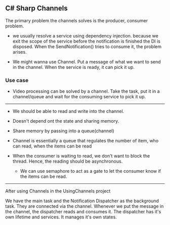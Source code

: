 ﻿## C# Sharp Channels

The primary problem the channels solves is the producer, consumer problem.

 - we usually resolve a service using dependency injection.
 because we exit the scope of the service before the notification is finished
the DI is disposed. When the SendNotification() tries to consume it, the problem arises.

- We might wanna use Channel. Put a message of what we want to send in the channel. When the service is ready, it can pick it  up.

### Use case

- Video processing can be solved by a channel. Take the task, put it in a channel/queue and wait 
for the consuming service to pick it up.


---

- We should be able to read and write into the channel.
- Doesn't depend ont the state and sharing memory.
- Share memory by passing into a queue(channel)

- Channel is essentially a queue that regulates the number of item, who can read, when the items can be read


- When the consumer is waiting to read, we don't want to block the thread. Hence, the reading should be asynchronous. 
   - We can use semaphore to act as a gate to let the consumer know if the items can be read.


---
After using Channels  in the UsingChannels project

We have the main task and the Notification Dispatcher as the background task. They are connected via the channel.
Whenever we put the  message in the channel, the dispatcher reads and consumes it. The dispatcher has it's own lifetime and services. It manages 
it's own states. 